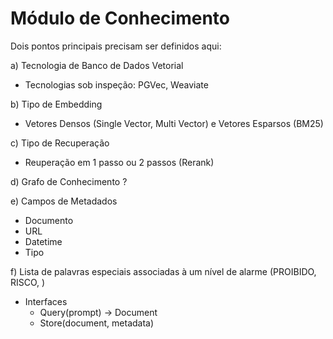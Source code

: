 # Módulo de Conhecimento

Dois pontos principais precisam ser definidos aqui:

a) Tecnologia de Banco de Dados Vetorial
  - Tecnologias sob inspeção: PGVec, Weaviate

b) Tipo de Embedding
  - Vetores Densos (Single Vector, Multi Vector) e Vetores Esparsos (BM25)

c) Tipo de Recuperação
  - Reuperação em 1 passo ou 2 passos (Rerank)

d) Grafo de Conhecimento ?

e) Campos de Metadados
  - Documento
  - URL
  - Datetime
  - Tipo

f) Lista de palavras especiais associadas à um nível de alarme (PROIBIDO, RISCO, )

- Interfaces
  - Query(prompt) -> Document
  - Store(document, metadata)
